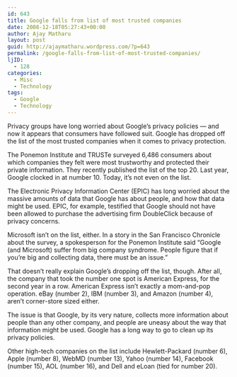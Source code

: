 ```yaml
---
id: 643
title: Google falls from list of most trusted companies
date: 2008-12-18T05:27:43+00:00
author: Ajay Matharu
layout: post
guid: http://ajaymatharu.wordpress.com/?p=643
permalink: /google-falls-from-list-of-most-trusted-companies/
ljID:
  - 128
categories:
  - Misc
  - Technology
tags:
  - Google
  - Technology
---
```

Privacy groups have long worried about Google&#8217;s privacy policies &#8212; and now it appears that consumers have followed suit. Google has dropped off the list of the most trusted companies when it comes to privacy protection.

The Ponemon Institute and TRUSTe surveyed 6,486 consumers about which companies they felt were most trustworthy and protected their private information. They recently published the list of the top 20. Last year, Google clocked in at number 10. Today, it&#8217;s not even on the list.

The Electronic Privacy Information Center (EPIC) has long worried about the massive amounts of data that Google has about people, and how that data might be used. EPIC, for example, testified that Google should not have been allowed to purchase the advertising firm DoubleClick because of privacy concerns.

Microsoft isn&#8217;t on the list, either. In a story in the San Francisco Chronicle about the survey, a spokesperson for the Ponemon Institute said &#8220;Google (and Microsoft) suffer from big company syndrome. People figure that if you&#8217;re big and collecting data, there must be an issue.&#8221;

That doesn&#8217;t really explain Google&#8217;s dropping off the list, though. After all, the company that took the number one spot is American Express, for the second year in a row. American Express isn&#8217;t exactly a mom-and-pop operation. eBay (number 2), IBM (number 3), and Amazon (number 4), aren&#8217;t corner-store sized either.

The issue is that Google, by its very nature, collects more information about people than any other company, and people are uneasy about the way that information might be used. Google has a long way to go to clean up its privacy policies.

Other high-tech companies on the list include Hewlett-Packard (number 6), Apple (number 8), WebMD (number 13), Yahoo (number 14), Facebook (number 15), AOL (number 16), and Dell and eLoan (tied for number 20).